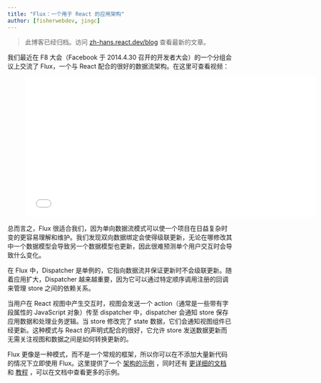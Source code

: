 ```yaml
---
title: "Flux：一个用于 React 的应用架构"
author: [fisherwebdev, jingc]
---
```


<div class="scary">

> 此博客已经归档。访问 [zh-hans.react.dev/blog](https://zh-hans.react.dev/blog) 查看最新的文章。

</div>

我们最近在 F8 大会（Facebook 于 2014.4.30 召开的开发者大会）的一个分组会议上交流了 Flux，一个与 React 配合的很好的数据流架构。在这里可查看视频：

<figure><iframe width="650" height="315" src="//www.youtube-nocookie.com/embed/nYkdrAPrdcw?list=PLb0IAmt7-GS188xDYE-u1ShQmFFGbrk0v&start=621" frameborder="0" allowfullscreen></iframe></figure>

总而言之，Flux 很适合我们，因为单向数据流模式可以使一个项目在日益复杂时变的更容易理解和维护。我们发现双向数据绑定会使得级联更新，无论在哪修改其中一个数据模型会导致另一个数据模型也更新，因此很难预测单个用户交互时会导致什么变化。

在 Flux 中，Dispatcher 是单例的，它指向数据流并保证更新时不会级联更新。随着应用扩大，Dispatcher 越来越重要，因为它可以通过特定顺序调用注册的回调来管理 store 之间的依赖关系。

当用户在 React 视图中产生交互时，视图会发送一个 action（通常是一些带有字段属性的 JavaScript 对象）传至 dispatcher 中，dispatcher 会通知 store 保存应用数据和处理业务逻辑。当 store 修改完了 state 数据，它们会通知视图组件已经更新。这种模式与 React 的声明式配合的很好，它允许 store 发送数据更新而无需关注视图和数据之间是如何转换更新的。

Flux 更像是一种模式，而不是一个常规的框架，所以你可以在不添加大量新代码的情况下立即使用 Flux。这里提供了一个 [架构的示例](https://github.com/facebook/flux/tree/master/examples/flux-todomvc) ，同时还有 [更详细的文档](https://facebook.github.io/flux/docs/overview.html) 和 [教程](https://facebook.github.io/flux/docs/todo-list.html) ，可以在文档中查看更多的示例。
